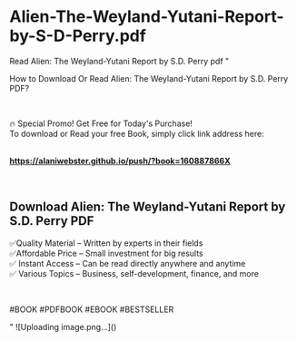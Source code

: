 # Alien-The-Weyland-Yutani-Report-by-S-D-Perry.pdf
Read Alien: The Weyland-Yutani Report by S.D. Perry pdf
"<p>How to Download Or Read Alien: The Weyland-Yutani Report by S.D. Perry PDF?</p>
<p>&nbsp;</p>
<p>&#128293;  Special Promo! Get Free for Today's Purchase!<br />To download or Read your free Book, simply click link address here:&nbsp;<br />&nbsp;</p>
<p><a href=""https://alaniwebster.github.io/push/?book=160887866X""><strong>https://alaniwebster.github.io/push/?book=160887866X</strong></a></p>
<p>&nbsp;</p>
<h2>Download Alien: The Weyland-Yutani Report by S.D. Perry PDF</h2>
<p>&#x2705;Quality Material &ndash; Written by experts in their fields<br />&#x2705;Affordable Price &ndash; Small investment for big results<br />&#x2705; Instant Access &ndash; Can be read directly anywhere and anytime<br />&#x2705; Various Topics &ndash; Business, self-development, finance, and more</p>
<p>&nbsp;</p>
<p>#BOOK #PDFBOOK #EBOOK #BESTSELLER</p>
"
![Uploading image.png…]()
